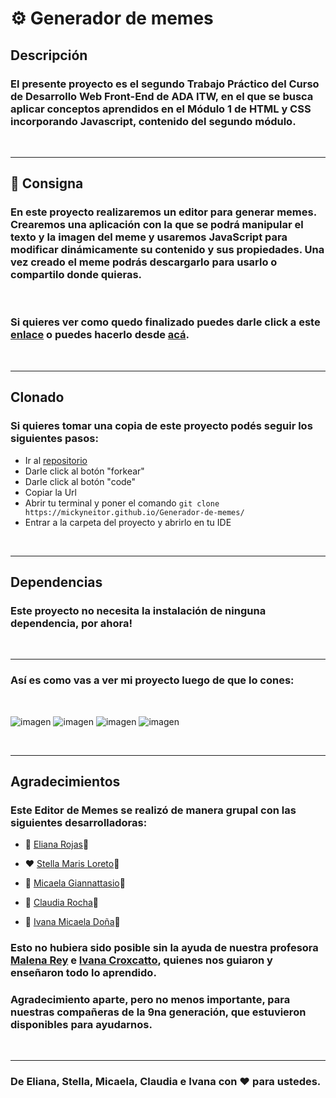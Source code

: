 # ⚙️ Generador de memes 

## Descripción
### El presente proyecto es el segundo Trabajo Práctico del **Curso de Desarrollo Web Front-End de ADA ITW**, en el que se busca aplicar conceptos aprendidos en el Módulo 1 de HTML y CSS incorporando Javascript, contenido del segundo módulo.

<br>

***
## 📎 Consigna

### En este proyecto realizaremos un editor para generar memes. Crearemos una aplicación con la que se podrá manipular el texto y la imagen del meme y usaremos JavaScript para modificar dinámicamente su contenido y sus propiedades. Una vez creado el meme podrás descargarlo para usarlo o compartilo donde quieras.

<br>

### Si quieres ver como quedo finalizado puedes darle click a este [enlace](https://mickyneitor.github.io/Generador-de-memes/) o puedes hacerlo desde [acá](https://deploy-preview-35--compassionate-bose-3a3106.netlify.app/?utm_source=github&utm_campaign=bot_dp).

<br>

***
## Clonado

### Si quieres tomar una copia de este proyecto podés seguir los siguientes pasos: 
 - Ir al [repositorio](https://mickyneitor.github.io/Generador-de-memes/)
 - Darle click al botón "forkear"
 - Darle click al botón "code"
 - Copiar la Url
 - Abrir tu terminal y poner el comando ```git clone https://mickyneitor.github.io/Generador-de-memes/```
 - Entrar a la carpeta del proyecto y abrirlo en tu IDE

 <br>

 ***

 ## Dependencias

 ### Este proyecto no necesita la instalación de ninguna dependencia, por ahora!

 <br>

 ***

 ### Así es como vas a ver mi proyecto luego de que lo cones:

 <br>

 ![imagen](C:\Users\micag\Documents\ADA\Generador-de-memes\img\screencapture_generador1.png)
 ![imagen](C:\Users\micag\Documents\ADA\Generador-de-memes\img\screencapture_generador2.png)
 ![imagen](C:\Users\micag\Documents\ADA\Generador-de-memes\img\screencapture_generador3.png)
 ![imagen](C:\Users\micag\Documents\ADA\Generador-de-memes\img\screencapture_generador4.png)

 <br>

 ***

 ## Agradecimientos

### Este Editor de Memes se realizó de manera grupal con las siguientes desarrolladoras: 

   - 💚 [Eliana Rojas](https://github.com/eli-ana-rjs)👾

   - ❤️ [Stella Maris Loreto](https://github.com/stellamarisl)👾

   - 💙 [Micaela Giannattasio](https://github.com/micagiannattasio)👾

   - 💜 [Claudia Rocha](https://github.com/ClaudiaMRocha)👾

   - 💛 [Ivana Micaela Doña](https://github.com/mickyneitor)👾

### Esto no hubiera sido posible sin la ayuda de nuestra profesora [Malena Rey](https://github.com/malerey) e [Ivana Croxcatto](https://github.com/ma-ivana), quienes nos guiaron y enseñaron todo lo aprendido.

### Agradecimiento aparte, pero no menos importante, para nuestras compañeras de la 9na generación, que estuvieron disponibles para ayudarnos.
   
<br>
 
***

### De Eliana, Stella, Micaela, Claudia e Ivana con ❤ para ustedes.